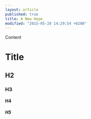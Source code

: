 ```yaml
---
layout: article
published: true
title: A New Hope
modified: "2015-05-20 14:29:54 +0200"
---
```




Content

# Title

## H2

### H3

#### H4

##### H5